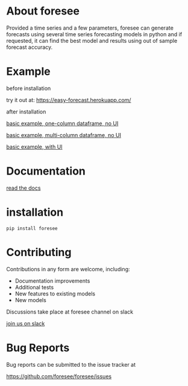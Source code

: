 About foresee
=================

Provided a time series and a few parameters, foresee can generate forecasts using several time series
forecasting models in python and if requested, it can find the best model and results using
out of sample forecast accuracy.


Example
=======

before installation

try it out at: https://easy-forecast.herokuapp.com/


after installation

[basic example, one-column dataframe, no UI](https://github.com/HamidM6/foresee/blob/master/foresee/examples/basic%20tutorial%2C%20one%20column%20input%20dataframe.ipynb)

[basic example, multi-column dataframe, no UI](https://github.com/HamidM6/foresee/blob/master/foresee/examples/basic%20tutorial%2C%20multi%20column%20input%20dataframe.ipynb)

[basic example, with UI](https://github.com/HamidM6/foresee/blob/master/foresee/examples/drop%20file%20to%20forecast.ipynb)


Documentation
=============

[read the docs](https://foresee.readthedocs.io/en/latest/)


installation
=============

```
pip install foresee
```


Contributing
============
Contributions in any form are welcome, including:

* Documentation improvements
* Additional tests
* New features to existing models
* New models

Discussions take place at foresee channel on slack

[join us on slack](https://join.slack.com/t/openstatworkspace/shared_invite/zt-e6cemrxs-dmHBIpHrZE_U0iciJBu6sA)

Bug Reports
===========

Bug reports can be submitted to the issue tracker at

https://github.com/foresee/foresee/issues

